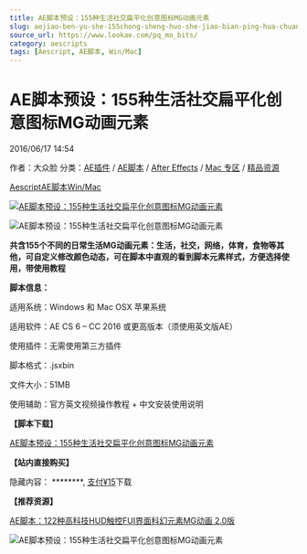 ```yaml
---
title: AE脚本预设：155种生活社交扁平化创意图标MG动画元素
slug: aejiao-ben-yu-she-155chong-sheng-huo-she-jiao-bian-ping-hua-chuang-yi-tu-biao-mgdong-hua-yuan-su
source_url: https://www.lookae.com/pq_mo_bits/
category: aescripts
tags: [Aescript, AE脚本, Win/Mac]
---
```

# AE脚本预设：155种生活社交扁平化创意图标MG动画元素

2016/06/17 14:54

作者：大众脸
分类：[AE插件](https://www.lookae.com/after-effects/aechajian/) / [AE脚本](https://www.lookae.com/after-effects/aescripts/) / [After Effects](https://www.lookae.com/after-effects/) / [Mac 专区](https://www.lookae.com/mac-osx/) / [精品资源](https://www.lookae.com/fufei/)

[Aescript](https://www.lookae.com/tag/aescript/)[AE脚本](https://www.lookae.com/tag/ae%e8%84%9a%e6%9c%ac/)[Win/Mac](https://www.lookae.com/tag/winmac/)

[![AE脚本预设：155种生活社交扁平化创意图标MG动画元素](https://www.lookae.com/wp-content/uploads/2016/06/pq_mo_bits.jpg "AE脚本预设：155种生活社交扁平化创意图标MG动画元素-LookAE.com")](https://www.lookae.com/wp-content/uploads/2016/06/pq_mo_bits.jpg)

![AE脚本预设：155种生活社交扁平化创意图标MG动画元素](https://img.alicdn.com/imgextra/i2/705956171/TB2XPUoqFXXXXXPXpXXXXXXXXXX_!!705956171.gif "AE脚本预设：155种生活社交扁平化创意图标MG动画元素-LookAE.com")

**共含155个不同的日常生活MG动画元素：生活，社交，网络，体育，食物等其他，可自定义修改颜色动态，可在脚本中直观的看到脚本元素样式，方便选择使用，带使用教程**

**脚本信息：**

适用系统：Windows 和 Mac OSX 苹果系统

适用软件：AE CS 6 – CC 2016 或更高版本（须使用英文版AE）

使用插件：无需使用第三方插件

脚本格式：.jsxbin

文件大小：51MB

使用辅助：官方英文视频操作教程 + 中文安装使用说明

**【脚本下载】**

[AE脚本预设：155种生活社交扁平化创意图标MG动画元素](https://item.taobao.com/item.htm?spm=a1z10.3-c.w4002-2793086484.11.JjzaHh&id=534103369419)

**【站内直接购买】**

隐藏内容：
\*\*\*\*\*\*\*\*,
[支付¥15](https://www.lookae.com/wp-login.php?redirect_to=https%3A%2F%2Fwww.lookae.com%2Fpq_mo_bits%2F)下载

**【推荐资源】**

[AE脚本：122种高科技HUD触控FUI界面科幻元素MG动画 2.0版](https://www.lookae.com/fui2/)

![AE脚本预设：155种生活社交扁平化创意图标MG动画元素](https://img.alicdn.com/imgextra/i3/705956171/TB27hAgqFXXXXbbXpXXXXXXXXXX_!!705956171.jpg "AE脚本预设：155种生活社交扁平化创意图标MG动画元素-LookAE.com")
